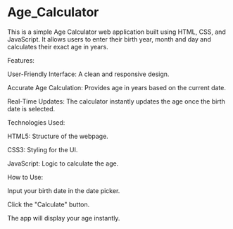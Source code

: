 # Age_Calculator

This is a simple Age Calculator web application built using HTML, CSS, and JavaScript. It allows users to enter their birth year, month and day and calculates their exact age in years.

Features:

User-Friendly Interface: A clean and responsive design.

Accurate Age Calculation: Provides age in years based on the current date.

Real-Time Updates: The calculator instantly updates the age once the birth date is selected.

Technologies Used:

HTML5: Structure of the webpage.

CSS3: Styling for the UI.

JavaScript: Logic to calculate the age.

How to Use:

Input your birth date in the date picker.

Click the "Calculate" button.

The app will display your age instantly.
